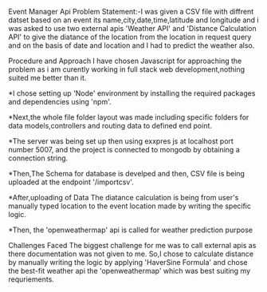 Event Manager Api
Problem Statement:-I was given a CSV file with diffrent datset based on an event its name,city,date,time,latitude and longitude and i was asked to use two external apis 'Weather API' and 'Distance Calculation API' to give the diatance of the location from the location in request query and on the basis of date and location and I had to predict the weather also.

Procedure and Approach
I have chosen Javascript for approaching the problem as i am curently working in full stack web development,nothing suited me better than it.

*I chose setting up 'Node' environment by installing the required packages and dependencies using 'npm'.

*Next,the whole file folder layout was made including specific folders for data models,controllers and routing data to defined end point.

*The server was being set up then using exxpres js at localhost port number 5007, and the project is connected to mongodb by obtaining a connection string.

*Then,The Schema for database is develped and then, CSV file is being uploaded at the endpoint '/importcsv'.

*After,uploading of Data The diatance calculation is being from user's manually typed location to the event location made by writing the specific logic.

*Then, the 'openweathermap' api is called for weather prediction purpose

Challenges Faced
The biggest challenge for me was to call external apis as there documentation was not given to me. So,I chose to calculate distance by manually writing the logic by applying 'HaverSine Formula' and chose the best-fit weather api the 'openweathermap' which was best suiting my requriements.
